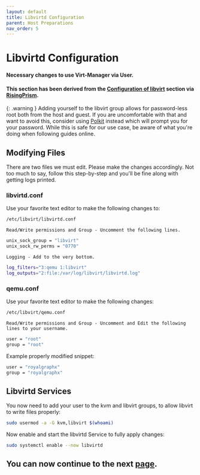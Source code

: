 ```yaml
---
layout: default
title: Libvirtd Configuration
parent: Host Preparations
nav_order: 5
---
```


# Libvirtd Configuration
#### Necessary changes to use Virt-Manager via User.
#### This section has been derived from the <a href="https://gitlab.com/risingprismtv/single-gpu-passthrough/-/wikis/4)-Configuration-of-libvirt">Configuration of libvirt</a> section via <a href="https://gitlab.com/risingprismtv/single-gpu-passthrough/-/wikis/home">RisingPrism</a>.

{: .warning }
Adding yourself to the libvirt group allows for password-less root both from the host and guest. If you are uncomfortable with that and want to avoid this, consider using [Polkit](https://wiki.archlinux.org/title/Polkit) instead which will prompt you for your password. While this is safe for our use case, be aware of what you're doing when following guides online.

## Modifying Files

There are two files we must edit. Please make the changes accordingly. Not too much to say, follow this step-by-step and you'll be fine along with getting logs printed.

### libvirtd.conf

Use your favorite text editor to make the following changes to:

```bash
/etc/libvirt/libvirtd.conf
```

``Read/Write permissions and Group - Uncomment the following lines.``

```bash
unix_sock_group = "libvirt"
unix_sock_rw_perms = "0770"
```

``Logging - Add to the very bottom.``

```bash
log_filters="3:qemu 1:libvirt"
log_outputs="2:file:/var/log/libvirt/libvirtd.log"
```

### qemu.conf

Use your favorite text editor to make the following changes:

```bash
/etc/libvirt/qemu.conf
```

``Read/Write permissions and Group - Uncomment and Edit the following lines to your username.``

```bash
user = "root"
group = "root"
```

Example properly modified snippet:

```bash
user = "royalgraphx"
group = "royalgraphx"
```

## Libvirtd Services

You now need to add your user to the kvm and libvirt groups, to allow libvirt to write files properly:

```bash
sudo usermod -a -G kvm,libvirt $(whoami)
```

Now enable and start the libvirtd Service to fully apply changes:

```bash
sudo systemctl enable --now libvirtd
```

## You can now continue to the next <a href="06-IOMMU.html">page</a>.
